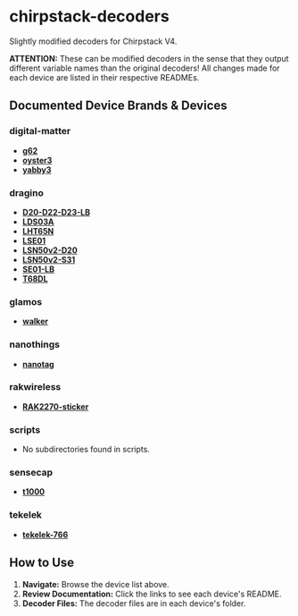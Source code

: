 # chirpstack-decoders

Slightly modified decoders for Chirpstack V4.

**ATTENTION:** These can be modified decoders in the sense that they output different variable names than the original decoders! All changes made for each device are listed in their respective READMEs.

<!-- AUTOGEN START -->
## Documented Device Brands & Devices

### digital-matter
- **[g62](digital-matter/g62/README.md)**
- **[oyster3](digital-matter/oyster3/README.md)**
- **[yabby3](digital-matter/yabby3/README.md)**

### dragino
- **[D20-D22-D23-LB](dragino/D20-D22-D23-LB/README.md)**
- **[LDS03A](dragino/LDS03A/README.md)**
- **[LHT65N](dragino/LHT65N/README.md)**
- **[LSE01](dragino/LSE01/README.md)**
- **[LSN50v2-D20](dragino/LSN50v2-D20/README.md)**
- **[LSN50v2-S31](dragino/LSN50v2-S31/README.md)**
- **[SE01-LB](dragino/SE01-LB/README.md)**
- **[T68DL](dragino/T68DL/README.md)**

### glamos
- **[walker](glamos/walker/README.md)**

### nanothings
- **[nanotag](nanothings/nanotag/README.md)**

### rakwireless
- **[RAK2270-sticker](rakwireless/RAK2270-sticker/README.md)**

### scripts
- No subdirectories found in scripts.

### sensecap
- **[t1000](sensecap/t1000/README.md)**

### tekelek
- **[tekelek-766](tekelek/tekelek-766/README.md)**

<!-- AUTOGEN END -->

## How to Use

1. **Navigate:** Browse the device list above.
2. **Review Documentation:** Click the links to see each device's README.
3. **Decoder Files:** The decoder files are in each device's folder.

